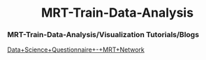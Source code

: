 <h1 align="center">MRT-Train-Data-Analysis</h1>


### MRT-Train-Data-Analysis/Visualization Tutorials/Blogs

<a href="https://github.com/rswy/MRT-Train-Network-Data-Analysis/blob/master/Data%2BScience%2BQuestionnaire%2B-%2BMRT%2BNetwork%20(1).ipynb" target="_blank">Data+Science+Questionnaire+-+MRT+Network</a> <br/>



